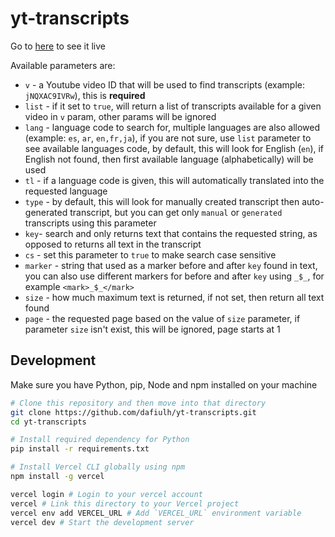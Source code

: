 # yt-transcripts

Go to [here](https://yt-transcripts.vercel.app/api) to see it live

Available parameters are:
- `v` - a Youtube video ID that will be used to find transcripts (example: `jNQXAC9IVRw`), this is __required__
- `list` - if it set to `true`, will return a list of transcripts available for a given video in `v` param, other params will be ignored
- `lang` - language code to search for, multiple languages are also allowed (example: `es`, `ar`, `en,fr,ja`), if you are not sure, use `list` parameter to see available languages code, by default, this will look for English (`en`), if English not found, then first available language (alphabetically) will be used
- `tl` - if a language code is given, this will automatically translated into the requested language
- `type` - by default, this will look for manually created transcript then auto-generated transcript, but you can get only `manual` or `generated` transcripts using this parameter
- `key`- search and only returns text that contains the requested string, as opposed to returns all text in the transcript
- `cs` - set this parameter to `true` to make search case sensitive
- `marker` - string that used as a marker before and after `key` found in text, you can also use different markers for before and after `key` using `_$_`, for example `<mark>_$_</mark>`
- `size` - how much maximum text is returned, if not set, then return all text found
- `page` - the requested page based on the value of `size` parameter, if parameter `size` isn't exist, this will be ignored, page starts at 1

## Development

Make sure you have Python, pip, Node and npm installed on your machine

```sh
# Clone this repository and then move into that directory
git clone https://github.com/dafiulh/yt-transcripts.git
cd yt-transcripts

# Install required dependency for Python
pip install -r requirements.txt

# Install Vercel CLI globally using npm
npm install -g vercel

vercel login # Login to your vercel account
vercel # Link this directory to your Vercel project
vercel env add VERCEL_URL # Add `VERCEL_URL` environment variable
vercel dev # Start the development server
```